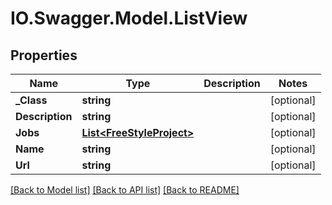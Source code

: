 # IO.Swagger.Model.ListView
## Properties

Name | Type | Description | Notes
------------ | ------------- | ------------- | -------------
**_Class** | **string** |  | [optional] 
**Description** | **string** |  | [optional] 
**Jobs** | [**List&lt;FreeStyleProject&gt;**](FreeStyleProject.md) |  | [optional] 
**Name** | **string** |  | [optional] 
**Url** | **string** |  | [optional] 

[[Back to Model list]](../README.md#documentation-for-models) [[Back to API list]](../README.md#documentation-for-api-endpoints) [[Back to README]](../README.md)

